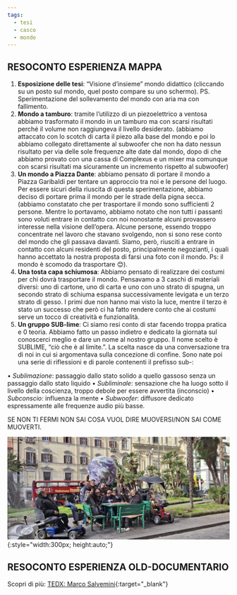 ```yaml
---
tags:
  - tesi
  - casco
  - mondo
---
```


## RESOCONTO ESPERIENZA MAPPA ##

1.	**Esposizione delle tesi**: “Visione d’insieme” mondo didattico (cliccando su un posto sul mondo, quel posto compare su uno schermo). PS. Sperimentazione del sollevamento del mondo con aria ma con fallimento.
2.	**Mondo a tamburo**: tramite l’utilizzo di un piezoelettrico a ventosa abbiamo trasformato il mondo in un tamburo ma con scarsi risultati perché il volume non raggiungeva il livello desiderato. (abbiamo attaccato con lo scotch di carta il piezo alla base del mondo e poi lo abbiamo collegato direttamente al subwoofer che non ha dato nessun risultato per via delle sole frequenze alte date dal mondo, dopo di che abbiamo provato con una cassa di Complexus e un mixer ma comunque con scarsi risultati ma sicuramente un incremento rispetto al subwoofer)
3.	**Un mondo a Piazza Dante**: abbiamo pensato di portare il mondo a Piazza Garibaldi per tentare un approccio tra noi e le persone del luogo.
Per essere sicuri della riuscita di questa sperimentazione, abbiamo deciso di portare prima il mondo per le strade della pigna secca. (abbiamo constatato che per trasportare il mondo sono sufficienti 2 persone. Mentre lo portavamo, abbiamo notato che non tutti i passanti sono voluti entrare in contatto con noi nonostante alcuni provassero interesse nella visione dell’opera. Alcune persone, essendo troppo concentrate nel lavoro che stavano svolgendo, non si sono rese conto del mondo che gli passava davanti. Siamo, però, riusciti a entrare in contatto con alcuni residenti del posto, principalmente negozianti, i quali hanno accettato la nostra proposta di farsi una foto con il mondo. Ps: il mondo è scomodo da trasportare 😊).
4.	**Una tosta capa schiumosa**: Abbiamo pensato di realizzare dei costumi per chi dovrà trasportare il mondo. Pensavamo a 3 caschi di materiali diversi: uno di cartone, uno di carta e uno con uno strato di spugna, un secondo strato di schiuma espansa successivamente levigata e un terzo strato di gesso. I primi due non hanno mai visto la luce, mentre il terzo è stato un successo che però ci ha fatto rendere conto che ai costumi serve un tocco di creatività e funzionalità.
5.	**Un gruppo SUB-lime**: Ci siamo resi conto di star facendo troppa pratica e 0 teoria. Abbiamo fatto un passo indietro e dedicato la giornata sul conoscerci meglio e dare un nome al nostro gruppo. Il nome scelto è SUBLIME, “ciò che è al limite.”. La scelta nasce da una conversazione tra di noi in cui si argomentava sulla concezione di confine. Sono nate poi una serie di riflessioni e di parole contenenti il prefisso sub-:

•	*Sublimazione*: passaggio dallo stato solido a quello gassoso senza un passaggio dallo stato liquido
•	*Subliminale*: sensazione che ha luogo sotto il livello della coscienza, troppo debole per essere avvertita (inconscio)
•	*Subconscio*: influenza la mente
•	*Subwoofer*: diffusore dedicato espressamente alle frequenze audio più basse.

SE NON TI FERMI NON SAI COSA VUOL DIRE MUOVERSI/NON SAI COME MUOVERTI.

![mondo](i-miei-oggetti-3D/mondo.jpg){:style="width:300px; height:auto;"}


## RESOCONTO ESPERIENZA OLD-DOCUMENTARIO ##

Scopri di più:  [TEDX: Marco Salvemini](https://youtu.be/aAd2AwHUzoQ?si=-drt0A6hYd6ogQWb){:target="_blank"}



